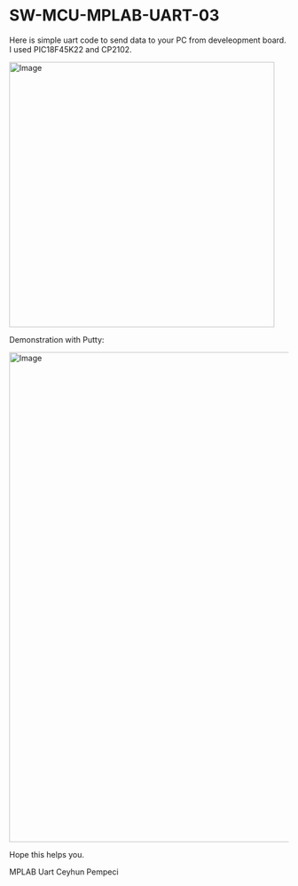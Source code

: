 # SW-MCU-MPLAB-UART-03

Here is simple uart code to send data to your PC from develeopment board. I used PIC18F45K22 and CP2102.

<img width="478" alt="Image" src="https://github.com/user-attachments/assets/7be32b62-cea8-4cc9-a892-6de00c083018" />

Demonstration with Putty:

<img width="883" alt="Image" src="https://github.com/user-attachments/assets/1dbb68be-5fd2-46b9-9078-63e7237149c8" />

Hope this helps you.

MPLAB Uart
Ceyhun Pempeci
